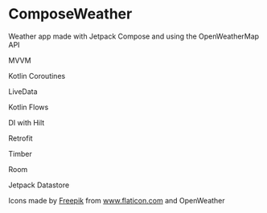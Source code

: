 # ComposeWeather
Weather app made with Jetpack Compose and using the OpenWeatherMap API



MVVM

Kotlin Coroutines

LiveData

Kotlin Flows

DI with Hilt

Retrofit

Timber 

Room

Jetpack Datastore

<div>Icons made by <a href="https://www.freepik.com" title="Freepik">Freepik</a> from <a href="https://www.flaticon.com/" title="Flaticon">www.flaticon.com</a> and OpenWeather
</div> 
